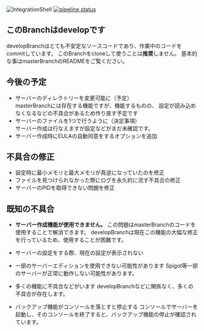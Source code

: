 ![IntegrationShell](https://repo.akarinext.org/pub/intsl_v/intsl_v.gif "Image")
[![pipeline status](https://dev.akarinext.org/yupix/intsl-v/badges/master/pipeline.svg)](https://dev.akarinext.org/yupix/intsl-v/-/commits/master)

## このBranchはdevelopです

developBranchはとても不安定なソースコードであり、作業中のコードをcommitしています。
このBranchをcloneして使うことは**推奨**しません。
基本的な事はmasterBranchのREADMEをご覧ください。

## 今後の予定

- サーバーのディレクトリーを変更可能に（予定）  
  masterBranchには存在する機能ですが、機能するものの、
  設定が読み込めなくなるなどの不具合があるため作り直す予定です
- サーバーのファイルを1つで行うように（決定事項）  
  サーバー作成は行なえますが設定などがまだ未確認です。
- サーバー作成時にEULAの自動同意をするオプションを追加  

## 不具合の修正

- 設定時に最小メモリと最大メモリが真逆になっていたのを修正
- ファイルを見つけられなかった際にログを永久的に流す不具合の修正
- サーバーのPIDを取得できない問題を修正

## 既知の不具合

- **サーバー作成機能が使用できません。**
  この問題はmasterBranchのコードを使用することで解消できます。
  developBranchは現在この機能の大幅な修正を行っているため、使用することが困難です。

- サーバーの設定をする際、現在の設定が表示されない

- 一部のサーバーエディションを使用できない可能性があります
  Spigot等一部のサーバーが正常に動作しない可能性があります。

- 多くの機能に不具合などがいます
  developBranchなどに関係なく、多くの不具合が存在します。

- バックアップ機能がコンソールを落とすと停止する
  コンソールでサーバーを起動し、そのコンソールを終了すると、バックアップ機能の停止が確認されています。

